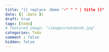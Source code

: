 ```yaml
---
title: "{{ replace .Name "-" " " | title }}"
date: {{ .Date }}
draft: true
tags: [todo]
# featured_image: "/images/notebook.jpg"
categories: Todo
comment : false
hidden: false
---
```


